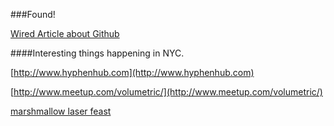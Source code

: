 ###Found!

[Wired Article about Github](http://www.wired.com/wiredenterprise/2013/09/github-for-anything/all/)

####Interesting things happening in NYC.

[http://www.hyphenhub.com](http://www.hyphenhub.com)

[http://www.meetup.com/volumetric/](http://www.meetup.com/volumetric/)

[marshmallow laser feast](http://marshmallowlaserfeast.com)